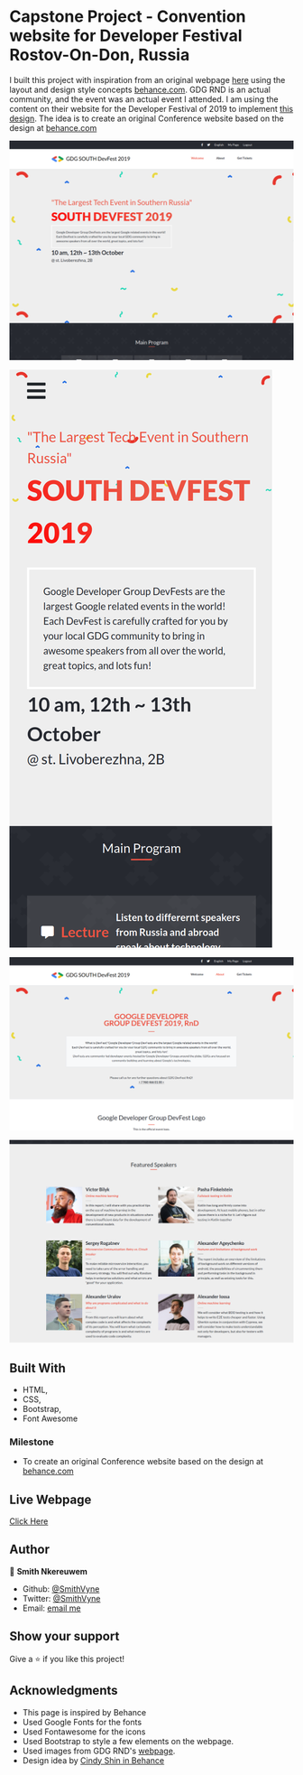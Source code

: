 #  Capstone Project - Convention website for Developer Festival Rostov-On-Don, Russia
I built this project with inspiration from an original webpage [here](https://devfest.gdgrnd.ru/)  using the layout and design style concepts [behance.com](https://www.behance.net/gallery/29845175/CC-Global-Summit-2015). 
GDG RND is an actual community, and the event was an actual event I attended. I am using the content on their website for the Developer Festival of 2019 to implement [this design](https://www.behance.net/gallery/29845175/CC-Global-Summit-2015).
The idea is to create an original Conference website based on the design at [behance.com](https://www.behance.net/gallery/29845175/CC-Global-Summit-2015) 

![Screenshot: Home Large Screen](screenshots/home-large-screen.png)

![Screenshot: Home Mobile Screen](screenshots/home-mobile-screen.png)

![Screenshot: About Large Screen](screenshots/about-large-screen.png)

![Screenshot: Home Speakers Section](screenshots/home-speakers-section.png)

## Built With

- HTML,
- CSS,
- Bootstrap,
- Font Awesome


### Milestone

- To create an original Conference website based on the design at [behance.com](https://www.behance.net/gallery/29845175/CC-Global-Summit-2015) 

## Live Webpage

[Click Here](https://raw.githack.com/SmithVyne/DevFest-RND/devfest/index.html)

## Author

👤 **Smith Nkereuwem**

- Github: [@SmithVyne](https://github.com/SmithVyne9)
- Twitter: [@SmithVyne](https://github.com/SmithVyne)
- Email: [email me](smithnkereuwem2@gmail.com)

## Show your support

Give a ⭐️ if you like this project!

## Acknowledgments

- This page is inspired by Behance
- Used Google Fonts for the fonts
- Used Fontawesome for the icons
- Used Bootstrap to style a few elements on the webpage. 
- Used images from GDG RND's [webpage](https://devfest.gdgrnd.ru). 
- Design idea by [Cindy Shin in Behance](https://www.behance.net/adagio07)
